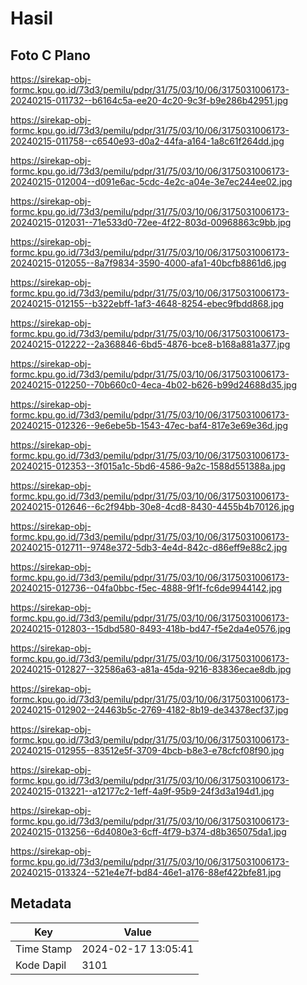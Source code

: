 # Hasil

## Foto C Plano

https://sirekap-obj-formc.kpu.go.id/73d3/pemilu/pdpr/31/75/03/10/06/3175031006173-20240215-011732--b6164c5a-ee20-4c20-9c3f-b9e286b42951.jpg

https://sirekap-obj-formc.kpu.go.id/73d3/pemilu/pdpr/31/75/03/10/06/3175031006173-20240215-011758--c6540e93-d0a2-44fa-a164-1a8c61f264dd.jpg

https://sirekap-obj-formc.kpu.go.id/73d3/pemilu/pdpr/31/75/03/10/06/3175031006173-20240215-012004--d091e6ac-5cdc-4e2c-a04e-3e7ec244ee02.jpg

https://sirekap-obj-formc.kpu.go.id/73d3/pemilu/pdpr/31/75/03/10/06/3175031006173-20240215-012031--71e533d0-72ee-4f22-803d-00968863c9bb.jpg

https://sirekap-obj-formc.kpu.go.id/73d3/pemilu/pdpr/31/75/03/10/06/3175031006173-20240215-012055--8a7f9834-3590-4000-afa1-40bcfb8861d6.jpg

https://sirekap-obj-formc.kpu.go.id/73d3/pemilu/pdpr/31/75/03/10/06/3175031006173-20240215-012155--b322ebff-1af3-4648-8254-ebec9fbdd868.jpg

https://sirekap-obj-formc.kpu.go.id/73d3/pemilu/pdpr/31/75/03/10/06/3175031006173-20240215-012222--2a368846-6bd5-4876-bce8-b168a881a377.jpg

https://sirekap-obj-formc.kpu.go.id/73d3/pemilu/pdpr/31/75/03/10/06/3175031006173-20240215-012250--70b660c0-4eca-4b02-b626-b99d24688d35.jpg

https://sirekap-obj-formc.kpu.go.id/73d3/pemilu/pdpr/31/75/03/10/06/3175031006173-20240215-012326--9e6ebe5b-1543-47ec-baf4-817e3e69e36d.jpg

https://sirekap-obj-formc.kpu.go.id/73d3/pemilu/pdpr/31/75/03/10/06/3175031006173-20240215-012353--3f015a1c-5bd6-4586-9a2c-1588d551388a.jpg

https://sirekap-obj-formc.kpu.go.id/73d3/pemilu/pdpr/31/75/03/10/06/3175031006173-20240215-012646--6c2f94bb-30e8-4cd8-8430-4455b4b70126.jpg

https://sirekap-obj-formc.kpu.go.id/73d3/pemilu/pdpr/31/75/03/10/06/3175031006173-20240215-012711--9748e372-5db3-4e4d-842c-d86eff9e88c2.jpg

https://sirekap-obj-formc.kpu.go.id/73d3/pemilu/pdpr/31/75/03/10/06/3175031006173-20240215-012736--04fa0bbc-f5ec-4888-9f1f-fc6de9944142.jpg

https://sirekap-obj-formc.kpu.go.id/73d3/pemilu/pdpr/31/75/03/10/06/3175031006173-20240215-012803--15dbd580-8493-418b-bd47-f5e2da4e0576.jpg

https://sirekap-obj-formc.kpu.go.id/73d3/pemilu/pdpr/31/75/03/10/06/3175031006173-20240215-012827--32586a63-a81a-45da-9216-83836ecae8db.jpg

https://sirekap-obj-formc.kpu.go.id/73d3/pemilu/pdpr/31/75/03/10/06/3175031006173-20240215-012902--24463b5c-2769-4182-8b19-de34378ecf37.jpg

https://sirekap-obj-formc.kpu.go.id/73d3/pemilu/pdpr/31/75/03/10/06/3175031006173-20240215-012955--83512e5f-3709-4bcb-b8e3-e78cfcf08f90.jpg

https://sirekap-obj-formc.kpu.go.id/73d3/pemilu/pdpr/31/75/03/10/06/3175031006173-20240215-013221--a12177c2-1eff-4a9f-95b9-24f3d3a194d1.jpg

https://sirekap-obj-formc.kpu.go.id/73d3/pemilu/pdpr/31/75/03/10/06/3175031006173-20240215-013256--6d4080e3-6cff-4f79-b374-d8b365075da1.jpg

https://sirekap-obj-formc.kpu.go.id/73d3/pemilu/pdpr/31/75/03/10/06/3175031006173-20240215-013324--521e4e7f-bd84-46e1-a176-88ef422bfe81.jpg


## Metadata

| Key        | Value               |
| ---------- | ------------------- |
| Time Stamp | 2024-02-17 13:05:41 |
| Kode Dapil | 3101                |



